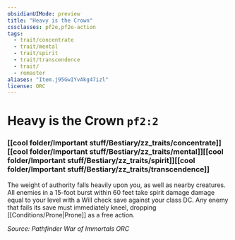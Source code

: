 ```yaml
---
obsidianUIMode: preview
title: "Heavy is the Crown"
cssclasses: pf2e,pf2e-action
tags:
  - trait/concentrate
  - trait/mental
  - trait/spirit
  - trait/transcendence
  - trait/
  - remaster
aliases: "Item.j95GwIYvAkg47izl"
license: ORC
---
```

# Heavy is the Crown `pf2:2`

### [[cool folder/Important stuff/Bestiary/zz_traits/concentrate]][[cool folder/Important stuff/Bestiary/zz_traits/mental]][[cool folder/Important stuff/Bestiary/zz_traits/spirit]][[cool folder/Important stuff/Bestiary/zz_traits/transcendence]]






The weight of authority falls heavily upon you, as well as nearby creatures. All enemies in a 15-foot burst within 60 feet take spirit damage damage equal to your level with a Will check save against your class DC. Any enemy that fails its save must immediately kneel, dropping [[Conditions/Prone|Prone]] as a free action.

*Source: Pathfinder War of Immortals*
*ORC*